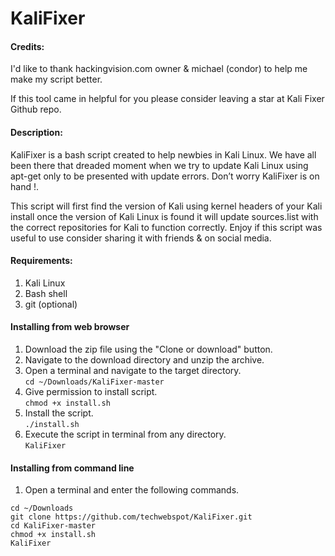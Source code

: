 # KaliFixer

#### Credits:

I'd like to thank hackingvision.com owner & michael (condor) to help me make my script better.

If this tool came in helpful for you please consider leaving a star at Kali Fixer Github repo.

#### Description:
KaliFixer is a bash script created to help newbies in Kali Linux. We have all been there that dreaded moment when we try to update Kali Linux using apt-get only to be presented with update errors. Don’t worry KaliFixer is on hand !.  

This script will first find the version of Kali using kernel headers of your Kali install once the version of Kali Linux is found it will update sources.list with the correct repositories for Kali to function correctly. Enjoy if this script was useful to use consider sharing it with friends & on social media.  

#### Requirements:
1. Kali Linux
2. Bash shell
3. git (optional)

#### Installing from web browser  
1. Download the zip file using the "Clone or download" button.
2. Navigate to the download directory and unzip the archive.
3. Open a terminal and navigate to the target directory.  
`cd ~/Downloads/KaliFixer-master`
4. Give permission to install script.  
`chmod +x install.sh`
5. Install the script.  
`./install.sh`
6. Execute the script in terminal from any directory.  
`KaliFixer`

#### Installing from command line
1. Open a terminal and enter the following commands.  
```
cd ~/Downloads
git clone https://github.com/techwebspot/KaliFixer.git
cd KaliFixer-master
chmod +x install.sh
KaliFixer
```
  
